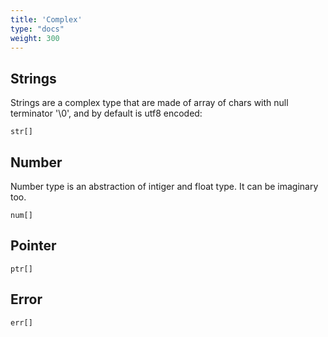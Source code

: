 ```yaml
---
title: 'Complex'
type: "docs"
weight: 300
---
```

## Strings

Strings are a complex type that are made of array of chars with null terminator '\0', and by default is utf8 encoded:
```
str[]
```

## Number
Number type is an abstraction of intiger and float type. It can be imaginary too.
```
num[]
```

## Pointer
```
ptr[]
```
## Error
```
err[]
```
